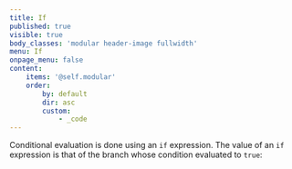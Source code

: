 ```yaml
---
title: If
published: true
visible: true
body_classes: 'modular header-image fullwidth'
menu: If
onpage_menu: false
content:
    items: '@self.modular'
    order:
        by: default
        dir: asc
        custom:
            - _code
---
```


Conditional evaluation is done using an `if` expression. The value of an `if` expression is that of the branch whose condition evaluated to `true`:
